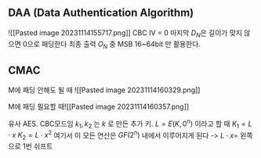 ## DAA (Data Authentication Algorithm)
![[Pasted image 20231114155717.png]]
CBC
IV = 0
마지막 $D_N$은 길이가 맞지 않으면 0으로 패딩한다
최종 출력 $O_N$ 중 MSB 16~64bit 만 활용한다.


## CMAC
M에 패딩 안해도 될 때
![[Pasted image 20231114160329.png]]

M에 패딩 필요할 때![[Pasted image 20231114160357.png]]

유사 AES. CBC모드임
$k_1, k_2$ 는 $k$ 로 만든 추가 키.
$L = E(K, 0^n)$ 이라고 할 때
$K_1 = L\cdot x$ 
$K_2 = L \cdot x^2$
여기서 이 모든 연산은 $GF(2^n)$ 내에서 이루어지게 된다
-> $L\cdot x =$ 왼쪽으로 1번 쉬프트